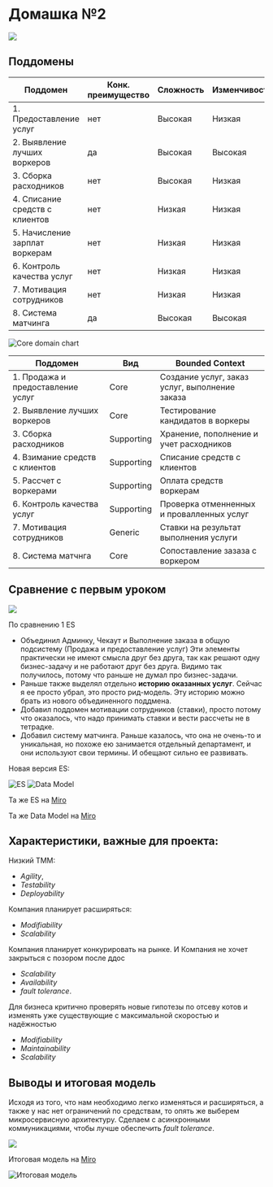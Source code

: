 # Домашка №2

![](joke1.png "")

## Поддомены


| Поддомен                              | Конк. преимущество | Сложность | Изменчивость |
|---------------------------------------|--------------------|-----------|--------------|
|1. Предоставление услуг                | нет   | Высокая   | Низкая |
|2. Выявление лучших воркеров           | да   | Высокая   | Высокая |
|3. Сборка расходников                  | нет  | Высокая   | Низкая  |
|4. Списание средств с клиентов         | нет  | Низкая   | Низкая  |
|5. Начисление зарплат воркерам         | нет  | Низкая   | Низкая  |
|6. Контроль качества услуг             | нет  | Низкая    | Низкая  |
|7. Мотивация сотрудников               | нет  | Низкая    | Низкая  |
|8. Система матчинга                    | да   | Высокая   | Высокая |


![Core domain chart](core_domain_chart.png "Core domain chart")


| Поддомен                              |  Вид        | Bounded Context |
|---------------------------------------|-------------|-----------------|
|1. Продажа и предоставление услуг      |  Core       | Создание услуг, заказ услуг, выполнение заказа |
|2. Выявление лучших воркеров           |  Core       | Тестирование кандидатов в воркеры|
|3. Сборка расходников                  |  Supporting | Хранение, пополнение и учет расходников |
|4. Взимание средств с клиентов         |  Supporting | Списание средств с клиентов |
|5. Рассчет с воркерами                 |  Supporting | Оплата средств воркерам |
|6. Контроль качества услуг             |  Supporting | Проверка отменненных и провалленных услуг |
|7. Мотивация сотрудников               |  Generic    | Ставки на результат выполнения услуги |
|8. Система матчнга                     |  Core       | Сопоставление зазаза с воркером |

## Сравнение с первым уроком

![](joke2.png "")

По сравнению 1 ES
- Объединил Админку, Чекаут и Выполнение заказа в общую подсистему (Продажа и предоставление услуг)
  Эти элементы практически не имеют смысла друг без друга, так как решают одну бизнес-задачу и не работают друг без друга.
  Видимо так получилось, потому что раньше не думал про бизнес-задачи.
- Раньше также выделял отдельно **историю оказанных услуг**. Сейчас я ее просто убрал, это просто рид-модель. Эту историю можно
  брать из нового объединенного поддмена.
- Добавил поддомен мотивации сотрудников (ставки), просто потому что оказалось, что надо принимать ставки и вести рассчеты не в тетрадке.
- Добавил систему матчинга. Раньше казалось, что она не очень-то и уникальная, но похоже ею занимается отдельный департамент,
  и они используют свои термины. И обещают сильно ее развивать.

Новая версия ES:

![ES](es2.png "ES")
![Data Model](data_model2.png "Data model")

Та же ES на [Miro](https://miro.com/app/board/uXjVNN4Acpo=/?share_link_id=207824875375)

Та же Data Model на [Miro](https://miro.com/app/board/uXjVNPGHdGU=/?share_link_id=377061542987)

## Характеристики, важные для проекта:

Низкий TMM:

  - *Agility*,
  - *Testability*
  - *Deployability*

Компания планирует расширяться:

  - *Modifiability*
  - *Scalability*

Компания планирует конкурировать на рынке. И Компания не хочет закрыться с позором после ддос

  - *Scalability*
  - *Availability*
  - *fault tolerance*.

Для бизнеса критично проверять новые гипотезы по отсеву котов и изменять уже существующие с максимальной скоростью и надёжностью

  - *Modifiability*
  - *Maintainability*
  - *Scalability*

## Выводы и итоговая модель

Исходя из того, что нам необходимо легко изменяться и расширяться, а также у нас нет ограничений по средствам,
то опять же выберем микросервисную архитектуру. Сделаем с асинхронными коммуникациями, чтобы лучше обеспечить
*fault tolerance*.

![](joke3.png "")

Итоговая модель на [Miro](https://miro.com/app/board/uXjVOzjE5yk=/?share_link_id=751145777650)

![Итоговая модель](final_model.png "Итоговая модель")
